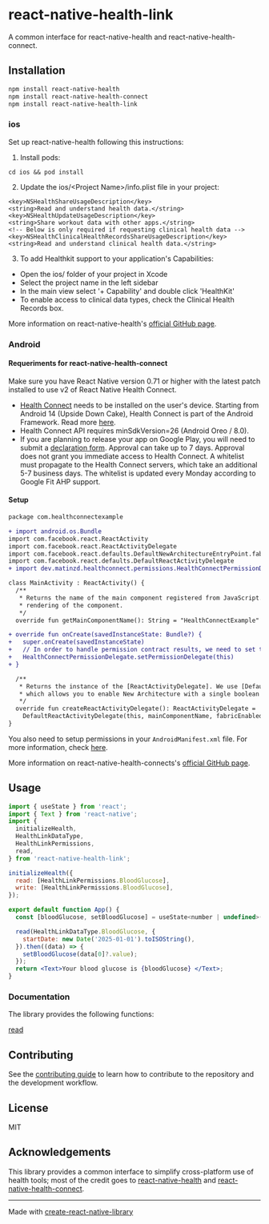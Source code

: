 # react-native-health-link

A common interface for react-native-health and react-native-health-connect.

## Installation

```sh
npm install react-native-health
npm install react-native-health-connect
npm install react-native-health-link
```

### ios

Set up react-native-health following this instructions:

1. Install pods:

```
cd ios && pod install
```

2. Update the ios/\<Project Name\>/info.plist file in your project:

```
<key>NSHealthShareUsageDescription</key>
<string>Read and understand health data.</string>
<key>NSHealthUpdateUsageDescription</key>
<string>Share workout data with other apps.</string>
<!-- Below is only required if requesting clinical health data -->
<key>NSHealthClinicalHealthRecordsShareUsageDescription</key>
<string>Read and understand clinical health data.</string>
```

3. To add Healthkit support to your application's Capabilities:

- Open the ios/ folder of your project in Xcode
- Select the project name in the left sidebar
- In the main view select '+ Capability' and double click 'HealthKit'
- To enable access to clinical data types, check the Clinical Health Records box.

More information on react-native-health's [official GitHub page](https://github.com/agencyenterprise/react-native-health).

### Android

#### Requeriments for react-native-health-connect

Make sure you have React Native version 0.71 or higher with the latest patch installed to use v2 of React Native Health Connect.

- [Health Connect](https://play.google.com/store/apps/details?id=com.google.android.apps.healthdata&hl=en&gl=US) needs to be installed on the user's device. Starting from Android 14 (Upside Down Cake), Health Connect is part of the Android Framework. Read more [here](https://developer.android.com/health-and-fitness/guides/health-connect/develop/get-started#step-1).
- Health Connect API requires minSdkVersion=26 (Android Oreo / 8.0).
- If you are planning to release your app on Google Play, you will need to submit a [declaration form](https://docs.google.com/forms/d/1LFjbq1MOCZySpP5eIVkoyzXTanpcGTYQH26lKcrQUJo/viewform?edit_requested=true). Approval can take up to 7 days.
  Approval does not grant you immediate access to Health Connect. A whitelist must propagate to the Health Connect servers, which take an additional 5-7 business days. The whitelist is updated every Monday according to Google Fit AHP support.

#### Setup

```diff
package com.healthconnectexample

+ import android.os.Bundle
import com.facebook.react.ReactActivity
import com.facebook.react.ReactActivityDelegate
import com.facebook.react.defaults.DefaultNewArchitectureEntryPoint.fabricEnabled
import com.facebook.react.defaults.DefaultReactActivityDelegate
+ import dev.matinzd.healthconnect.permissions.HealthConnectPermissionDelegate

class MainActivity : ReactActivity() {
  /**
   * Returns the name of the main component registered from JavaScript. This is used to schedule
   * rendering of the component.
   */
  override fun getMainComponentName(): String = "HealthConnectExample"

+ override fun onCreate(savedInstanceState: Bundle?) {
+   super.onCreate(savedInstanceState)
+   // In order to handle permission contract results, we need to set the permission delegate.
+   HealthConnectPermissionDelegate.setPermissionDelegate(this)
+ }

  /**
   * Returns the instance of the [ReactActivityDelegate]. We use [DefaultReactActivityDelegate]
   * which allows you to enable New Architecture with a single boolean flags [fabricEnabled]
   */
  override fun createReactActivityDelegate(): ReactActivityDelegate =
    DefaultReactActivityDelegate(this, mainComponentName, fabricEnabled)
}

```

You also need to setup permissions in your `AndroidManifest.xml` file. For more information, check [here](https://matinzd.github.io/react-native-health-connect/docs/permissions).

More information on react-native-health-connects's [official GitHub page](https://github.com/matinzd/react-native-health-connect).

## Usage

```jsx
import { useState } from 'react';
import { Text } from 'react-native';
import {
  initializeHealth,
  HealthLinkDataType,
  HealthLinkPermissions,
  read,
} from 'react-native-health-link';

initializeHealth({
  read: [HealthLinkPermissions.BloodGlucose],
  write: [HealthLinkPermissions.BloodGlucose],
});

export default function App() {
  const [bloodGlucose, setBloodGlucose] = useState<number | undefined>();

  read(HealthLinkDataType.BloodGlucose, {
    startDate: new Date('2025-01-01').toISOString(),
  }).then((data) => {
    setBloodGlucose(data[0]?.value);
  });
  return <Text>Your blood glucose is {bloodGlucose} </Text>;
}

```

### Documentation

The library provides the following functions:

[read](./docs/read.md)

## Contributing

See the [contributing guide](CONTRIBUTING.md) to learn how to contribute to the repository and the development workflow.

## License

MIT

## Acknowledgements

This library provides a common interface to simplify cross-platform use of health tools; most of the credit goes to [react-native-health](https://github.com/agencyenterprise/react-native-health?tab=readme-ov-file) and [react-native-health-connect](https://github.com/matinzd/react-native-health-connect).

---

Made with [create-react-native-library](https://github.com/callstack/react-native-builder-bob)

